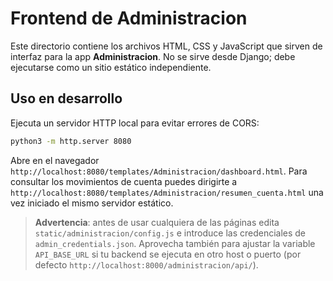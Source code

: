 # Frontend de Administracion

Este directorio contiene los archivos HTML, CSS y JavaScript que sirven de interfaz
para la app **Administracion**. No se sirve desde Django; debe ejecutarse
como un sitio estático independiente.

## Uso en desarrollo

Ejecuta un servidor HTTP local para evitar errores de CORS:

```bash
python3 -m http.server 8080
```

Abre en el navegador `http://localhost:8080/templates/Administracion/dashboard.html`.
Para consultar los movimientos de cuenta puedes dirigirte a
`http://localhost:8080/templates/Administracion/resumen_cuenta.html` una vez
iniciado el mismo servidor estático.

> **Advertencia**: antes de usar cualquiera de las páginas edita
`static/administracion/config.js` e introduce las credenciales de
`admin_credentials.json`. Aprovecha también para ajustar la variable
`API_BASE_URL` si tu backend se ejecuta en otro host o puerto (por defecto
`http://localhost:8000/administracion/api/`).
